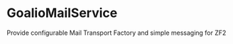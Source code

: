 GoalioMailService
=================

Provide configurable Mail Transport Factory  and simple messaging for ZF2